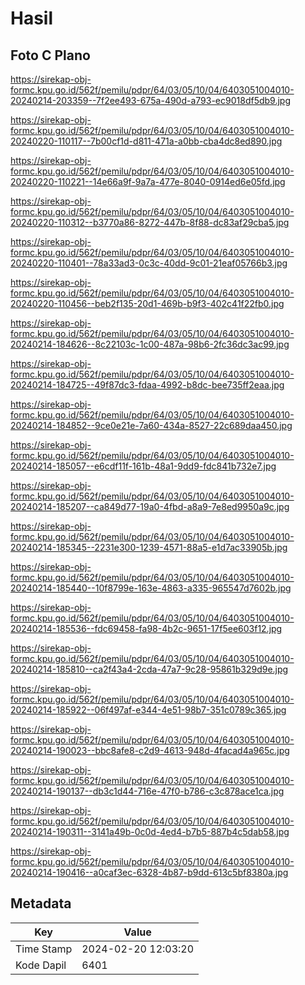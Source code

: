 # Hasil

## Foto C Plano

https://sirekap-obj-formc.kpu.go.id/562f/pemilu/pdpr/64/03/05/10/04/6403051004010-20240214-203359--7f2ee493-675a-490d-a793-ec9018df5db9.jpg

https://sirekap-obj-formc.kpu.go.id/562f/pemilu/pdpr/64/03/05/10/04/6403051004010-20240220-110117--7b00cf1d-d811-471a-a0bb-cba4dc8ed890.jpg

https://sirekap-obj-formc.kpu.go.id/562f/pemilu/pdpr/64/03/05/10/04/6403051004010-20240220-110221--14e66a9f-9a7a-477e-8040-0914ed6e05fd.jpg

https://sirekap-obj-formc.kpu.go.id/562f/pemilu/pdpr/64/03/05/10/04/6403051004010-20240220-110312--b3770a86-8272-447b-8f88-dc83af29cba5.jpg

https://sirekap-obj-formc.kpu.go.id/562f/pemilu/pdpr/64/03/05/10/04/6403051004010-20240220-110401--78a33ad3-0c3c-40dd-9c01-21eaf05766b3.jpg

https://sirekap-obj-formc.kpu.go.id/562f/pemilu/pdpr/64/03/05/10/04/6403051004010-20240220-110456--beb2f135-20d1-469b-b9f3-402c41f22fb0.jpg

https://sirekap-obj-formc.kpu.go.id/562f/pemilu/pdpr/64/03/05/10/04/6403051004010-20240214-184626--8c22103c-1c00-487a-98b6-2fc36dc3ac99.jpg

https://sirekap-obj-formc.kpu.go.id/562f/pemilu/pdpr/64/03/05/10/04/6403051004010-20240214-184725--49f87dc3-fdaa-4992-b8dc-bee735ff2eaa.jpg

https://sirekap-obj-formc.kpu.go.id/562f/pemilu/pdpr/64/03/05/10/04/6403051004010-20240214-184852--9ce0e21e-7a60-434a-8527-22c689daa450.jpg

https://sirekap-obj-formc.kpu.go.id/562f/pemilu/pdpr/64/03/05/10/04/6403051004010-20240214-185057--e6cdf11f-161b-48a1-9dd9-fdc841b732e7.jpg

https://sirekap-obj-formc.kpu.go.id/562f/pemilu/pdpr/64/03/05/10/04/6403051004010-20240214-185207--ca849d77-19a0-4fbd-a8a9-7e8ed9950a9c.jpg

https://sirekap-obj-formc.kpu.go.id/562f/pemilu/pdpr/64/03/05/10/04/6403051004010-20240214-185345--2231e300-1239-4571-88a5-e1d7ac33905b.jpg

https://sirekap-obj-formc.kpu.go.id/562f/pemilu/pdpr/64/03/05/10/04/6403051004010-20240214-185440--10f8799e-163e-4863-a335-965547d7602b.jpg

https://sirekap-obj-formc.kpu.go.id/562f/pemilu/pdpr/64/03/05/10/04/6403051004010-20240214-185536--fdc69458-fa98-4b2c-9651-17f5ee603f12.jpg

https://sirekap-obj-formc.kpu.go.id/562f/pemilu/pdpr/64/03/05/10/04/6403051004010-20240214-185810--ca2f43a4-2cda-47a7-9c28-95861b329d9e.jpg

https://sirekap-obj-formc.kpu.go.id/562f/pemilu/pdpr/64/03/05/10/04/6403051004010-20240214-185922--06f497af-e344-4e51-98b7-351c0789c365.jpg

https://sirekap-obj-formc.kpu.go.id/562f/pemilu/pdpr/64/03/05/10/04/6403051004010-20240214-190023--bbc8afe8-c2d9-4613-948d-4facad4a965c.jpg

https://sirekap-obj-formc.kpu.go.id/562f/pemilu/pdpr/64/03/05/10/04/6403051004010-20240214-190137--db3c1d44-716e-47f0-b786-c3c878ace1ca.jpg

https://sirekap-obj-formc.kpu.go.id/562f/pemilu/pdpr/64/03/05/10/04/6403051004010-20240214-190311--3141a49b-0c0d-4ed4-b7b5-887b4c5dab58.jpg

https://sirekap-obj-formc.kpu.go.id/562f/pemilu/pdpr/64/03/05/10/04/6403051004010-20240214-190416--a0caf3ec-6328-4b87-b9dd-613c5bf8380a.jpg


## Metadata

| Key        | Value               |
| ---------- | ------------------- |
| Time Stamp | 2024-02-20 12:03:20 |
| Kode Dapil | 6401                |




